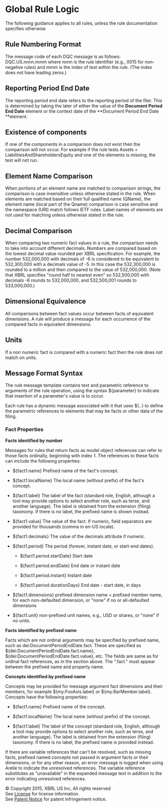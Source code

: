 # Global Rule Logic

The following guidance applies to all rules, unless the rule documentation specifies otherwise

## Rule Numbering Format

The message code of each DQC message is as follows:  DQC.US.nnnn.mmm where nnnn is the rule identifier (e.g., 0015 for non-negative rules) and mmm is the index of test within the rule. (The index does not have leading zeros.)

## Reporting Period End Date

The reporting period end date refers to the reporting period of the filer. This is determined by taking the later of either the value of the **Document Period End Date** element or the context date of the **Document Period End Date **element.

## Existence of components

If one of the components in a comparison does not exist then the comparison will not occur. For example if the rule tests Assets = LiabilitiesAndShareholdersEquity and one of the elements is missing, the test will not run. 

## Element Name Comparison

When portions of an element name are matched to comparison strings, the comparison is case insensitive unless otherwise stated in the rule. When elements are matched based on their full qualified name (QName), the element name (local part of the Qname) comparison is case sensitive and the namespace (URI) match follows IETF rules. Label names of elements are not used for matching unless otherwise stated in the rule.

## Decimal Comparison

When comparing two numeric fact values in a rule, the comparison needs to take into account different decimals. Numbers are compared based on the lowest decimal value rounded per XBRL specification. For example, the number 532,000,000 with decimals of -6 is considered to be equivalent to 532,300,000 with a decimals value of -5. In this case the 532,300,000 is rounded to a million and then compared to the value of 532,000,000.  (Note that XBRL specifies "round half to nearest even" so 532,500,000 with decimals -6 rounds to 532,000,000, and 532,500,001 rounds to 533,000,000.)

## Dimensional Equivalence

All comparisons between fact values occur between facts of equivalent dimensions.  A rule will produce a message for each occurrence of the compared facts in equivalent dimensions.

## Units

If a non numeric fact is compared with a numeric fact then the rule does not match on units. 

## Message Format Syntax

The rule message template contains text and parametric reference to arguments of the rule operation, using the syntax ${parameter} to indicate that insertion of a parameter's value is to occur.  

Each rule has a dynamic message associated with it that uses ${..} to define the parametric references to elements that may be facts or other data of the filing.

### Fact Properties

**Facts identified by number**

Messages for rules that return facts as model object references can refer to those facts ordinally, beginning with index 1. The references to these facts can include the following properties:

* ${fact1.name}  Prefixed name of the fact's concept.

* ${fact1.localName}  The local name (without prefix) of the fact's concept.

* ${fact1.label}  The label of the fact (standard role, English, although a tool may provide options to select another role, such as terse, and another language).  The label is obtained from the extension (filing) taxonomy.  If there is no label, the prefixed name is shown instead.

* ${fact1.value}  The value of the fact.  If numeric, field separators are provided for thousands (comma in en-US locale).   

* ${fact1.decimals}  The value of the decimals attribute if numeric.

* ${fact1.period}  The period (forever, instant date, or start-end dates).

    * ${fact1.period.startDate}  Start date

    * ${fact1.period.endDate}  End date or instant date

    * ${fact1.period.instant}  Instant date

    * ${fact1.period.durationDays}  End date - start date, in days

* ${fact1.dimensions}  prefixed dimension name = prefixed member name, for each non-defaulted dimension, or "none" if no or all-defaulted dimensions

* ${fact1.unit}  non-prefixed unit names, e.g., USD or shares, or "none" if no units.

**Facts identified by prefixed name**

Facts which are not ordinal arguments may be specified by prefixed name, such as dei:DocumentPeriodEndDate.fact.  These are specified as ${dei:DocumentPeriodEndDate.fact.name}, ${dei:DocumentPeriodEndDate.fact.value}, etc.  The fields are same as for ordinal fact references, as in the section above. The ".fact." must appear between the prefixed name and property name.

**Concepts identified by prefixed name**

Concepts may be provided for message argument fact dimensions and their members, for example ${my:FooAxis.label} or ${my:BarMember.label}.  Concepts have the following properties:

* ${fact1.name}  Prefixed name of the concept.

* ${fact1.localName}  The local name (without prefix) of the concept.

* ${fact1.label}  The label of the concept (standard role, English, although a tool may provide options to select another role, such as terse, and another language).  The label is obtained from the extension (filing) taxonomy.  If there is no label, the prefixed name is provided instead.

If there are variable references that can't be resolved, such as missing facts, prefixed named concepts not passed in argument facts or their dimensions, or for any other reason, an error message is logged when using Arelle to indicate the unresolved references.  The variable reference substitutes as "unavailable" in the expanded message text in addition to the error indicating unresolved references.


© Copyright 2015, XBRL US Inc, All rights reserved   
See [License](../../License.md) for license information.  
See [Patent Notice](../../PatentNoticer.md) for patent infringement notice.
